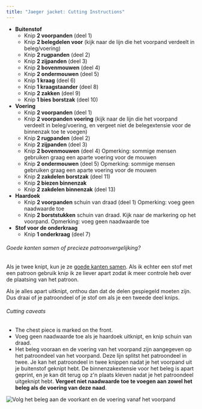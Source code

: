 ```yaml
---
title: "Jaeger jacket: Cutting Instructions"
---
```


- **Buitenstof**
  - Knip **2 voorpanden** (deel 1)
  - Knip **2 belegdelen voor** (kijk naar de lijn die het voorpand verdeelt in beleg/voering)
  - Knip **2 rugpanden** (deel 2)
  - Knip **2 zijpanden** (deel 3)
  - Knip **2 bovenmouwen** (deel 4)
  - Knip **2 ondermouwen** (deel 5)
  - Knip **1 kraag** (deel 6)
  - Knip **1 kraagstaander** (deel 8)
  - Knip **2 zakken** (deel 9)
  - Knip **1 bies borstzak** (deel 10)
- **Voering**
  - Knip **2 voorpanden** (deel 1)
  - Knip **2 voorpanden voering** (kijk naar de lijn die het voorpand verdeelt in beleg/voering, en vergeet niet de belegextensie voor de binnenzak toe te voegen)
  - Knip **2 rugpanden** (deel 2)
  - Knip **2 zijpanden** (deel 3)
  - Knip **2 bovenmouwen** (deel 4) Opmerking: sommige mensen gebruiken graag een aparte voering voor de mouwen
  - Knip **2 ondermouwen** (deel 5) Opmerking: sommige mensen gebruiken graag een aparte voering voor de mouwen
  - Knip **2 zakdelen borstzak** (deel 11)
  - Knip **2 biezen binnenzak**
  - Knip **2 zakdelen binnenzak** (deel 13)
- **Haardoek**
  - Knip **2 voorpanden** schuin van draad (deel 1) Opmerking: voeg geen naadwaarde toe
  - Knip **2 borststukken** schuin van draad. Kijk naar de markering op het voorpand. Opmerking: voeg geen naadwaarde toe
- **Stof voor de onderkraag**
  - Knip **1 onderkraag** (deel 7)

<Note>

###### Goede kanten samen of precieze patroonvergelijking?

Als je twee knipt, kun je ze [goede kanten samen](/docs/naaien/goed-zijden-samen-knippen).
Als ik echter een stof met een patroon gebruik knip ik ze liever apart zodat ik meer controle heb over de plaatsing van het patroon.

Als je alles apart uitknipt, onthou dan dat de delen gespiegeld moeten zijn. Dus draai of je patroondeel of je stof om als je een tweede deel knips.

</Note>

<Warning>

###### Cutting caveats

- The chest piece is marked on the front.
- Voeg geen naadwaarde toe als je haardoek uitknipt, en knip schuin van draad.
- Het beleg vooraan en de voering van het voorpand zijn aangegeven op het patroondeel van het voorpand. Deze lijn splitst het patroondeel in twee. Je kan het patroondeel in twee knippen nadat je het voorpand uit je buitenstof geknipt hebt. De binnenzakextensie voor het beleg is apart geprint, en je kan dit terug op z'n plaats kleven nadat je het patroondeel uitgeknipt hebt. **Vergeet niet naadwaarde toe te voegen aan zowel het beleg als de voering van deze naad**.

![Volg het beleg aan de voorkant en de voering vanaf het voorpand](cuttingCaveat.svg)

</Warning>
